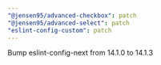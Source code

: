 ```yaml
---
"@jensen95/advanced-checkbox": patch
"@jensen95/advanced-select": patch
"eslint-config-custom": patch
---
```


Bump eslint-config-next from 14.1.0 to 14.1.3

